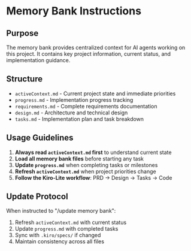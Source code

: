 # Memory Bank Instructions

## Purpose

The memory bank provides centralized context for AI agents working on this project. It contains key project information, current status, and implementation guidance.

## Structure

- `activeContext.md` - Current project state and immediate priorities
- `progress.md` - Implementation progress tracking
- `requirements.md` - Complete requirements documentation
- `design.md` - Architecture and technical design
- `tasks.md` - Implementation plan and task breakdown

## Usage Guidelines

1. **Always read `activeContext.md` first** to understand current state
2. **Load all memory bank files** before starting any task
3. **Update `progress.md`** when completing tasks or milestones
4. **Refresh `activeContext.md`** when project priorities change
5. **Follow the Kiro-Lite workflow**: PRD → Design → Tasks → Code

## Update Protocol

When instructed to "/update memory bank":

1. Refresh `activeContext.md` with current status
2. Update `progress.md` with completed tasks
3. Sync with `.kiro/specs/` if changed
4. Maintain consistency across all files
